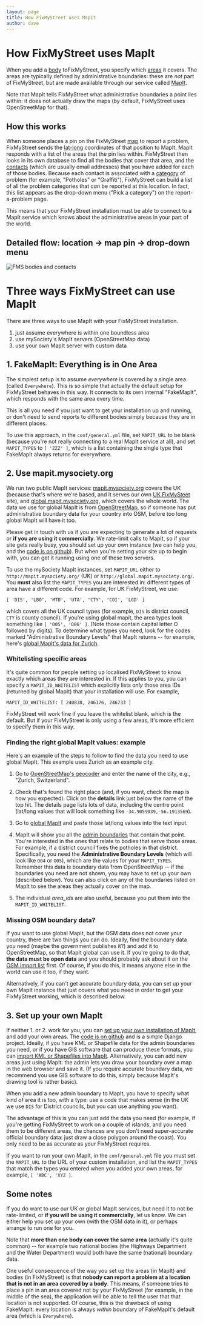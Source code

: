 ```yaml
---
layout: page
title: How FixMyStreet uses MapIt
author: dave
---
```


# How FixMyStreet uses MapIt

<p class="lead">When you add a <a href="/glossary/#body" class="glossary">body</a> toFixMyStreet,
you specify which <a href="/glossary/#area" class="glossary">areas</a> it
covers. The areas are typically defined by administrative boundaries: these
are <em>not</em> part of FixMyStreet, but are made available through our
service called <a href="/glossary/#mapit" class="glossary">MapIt</a>. </p>

Note that MapIt tells FixMyStreet what administrative boundaries a point lies
within: it does not actually draw the maps (by default, FixMyStreet uses
OpenStreetMap for that).

## How this works

When someone places a pin on the FixMyStreet <a href="/glossary/#map" class="glossary">map</a> to report a problem,
FixMyStreet sends the <a href="/glossary/#latlong" class="glossary">lat-long</a> coordinates of that position to MapIt. MapIt
responds with a list of the areas that the pin lies within. FixMyStreet then
looks in its own database to find all the bodies that cover that area, and the
<a href="/glossary/#contact" class="glossary">contacts</a> (which are usually email addresses) that you have added for each of
those bodies. Because each contact is associated with a <a href="/glossary/#category" class="glossary">category</a> of problem
(for example, "Potholes" or "Graffiti"), FixMyStreet can build a list of all
the problem categories that *can* be reported at this location. In fact, this
list appears as the drop-down menu ("Pick a category") on the report-a-problem
page.

This means that your FixMyStreet installation must be able to connect to a
MapIt service which knows about the administrative areas in your part of the
world.

## Detailed flow: location &rarr; map pin &rarr; drop-down menu

![FMS bodies and contacts](/assets/img/fms_bodies_and_contacts.png)


# Three ways FixMyStreet can use MapIt

There are three ways to use MapIt with your FixMyStreet installation.

1. just assume everywhere is within one boundless area
2. use mySociety's MapIt servers (OpenStreetMap data)
3. use your own MapIt server with custom data


## 1. FakeMapIt: Everything is in One Area

The simplest setup is to assume *everywhere* is covered by a single area
(called `Everywhere`). This is so simple that actually the default setup for
FixMyStreet behaves in this way. It connects to its own internal "FakeMapIt",
which responds with the same area every time.

This is all you need if you just want to get your installation up and running,
or don't need to send reports to different bodies simply because they are in
different places.

To use this approach, in the `conf/general.yml` file, set `MAPIT_URL` to be blank
(because you're not really connecting to a real MapIt service at all), and set
`MAPIT_TYPES` to `[ 'ZZZ' ]`, which is a list containing the single type that
FakeMapIt always returns for everywhere.


## 2. Use mapit.mysociety.org

We run two public MapIt services:
[mapit.mysociety.org](http://mapit.mysociety.org) covers the UK (because
that's where we're based, and it serves our own [UK
FixMySteet](www.fixmystreet.com) site), and
[global.mapit.mysociety.org](http://global.mapit.mysociety.org), which covers
the whole world. The data we use for global MapIt is from
[OpenStreetMap](http://www.openstreetmap.org), so if someone has put
administrative boundary data for your country into OSM, before too long global
MapIt will have it too.

Please get in touch with us if you are expecting to generate a lot of requests
or **if you are using it commercially**. We rate-limit calls to MapIt, so if
your site gets really busy, you should set up your own instance (we can help
you, and the [code is on github](http://github.com/mysociety/mapit)). But when
you're setting your site up to begin with, you can get it running using one of
these two servers.

To use the mySociety MapIt instances, set `MAPIT_URL` either to
`http://mapit.mysociety.org/` (UK) or `http://global.mapit.mysociety.org/`.
You **must** also list the `MAPIT_TYPES` you are interested in: different
types of area have a different code. For example, for UK FixMyStreet, we use:

    [ 'DIS', 'LBO', 'MTD', 'UTA', 'CTY', 'COI', 'LGD' ]

which covers all the UK council types (for example, `DIS` is district council,
`CTY` is county council). If you're using global mapit, the area types look
something like `[ 'O05', 'O06' ]`. (Note those contain capital letter O
followed by digits). To determine what types you need, look for the codes
marked "Administrative Boundary Levels" that MapIt returns -- for example,
here's [global MapIt's data for
Zurich](http://global.mapit.mysociety.org/point/4326/8.55,47.366667.html).

### Whitelisting specific areas

It's quite common for people setting up localised FixMyStreet to know exactly
which areas they are interested in. If this applies to you, you can specify a
`MAPIT_ID_WHITELIST` which explicitly lists *only* those area IDs (returned by
global MapIt) that your installation will use. For example,

    MAPIT_ID_WHITELIST: [ 240838, 246176, 246733 ]

FixMyStreet will work fine if you leave the whitelist blank, which is the
default. But if your FixMyStreet is only using a few areas, it's more
efficient to specify them in this way.

### Finding the right global MapIt values: example

Here's an example of the steps to follow to find the data you need to use
global MapIt. This example uses Zurich as an example city.

1. Go to [OpenStreetMap's geocoder](http://nominamtim.openstreetmap.org) and
   enter the name of the city, e.g., "Zurich, Switzerland".

2. Check that's found the right place (and, if you want, check the map is how
   you expected). Click on the **details** link just below the name of the top
   hit. The details page lists lots of data, including the centre point
   (lat/long values that will look something like `-34.9059039,-56.1913569`).

3. Go to [global MapIt](http://global.mapit.mysociety.org) and paste those
   lat/long values into the text input.

4. MapIt will show you all the [admin
boundaries](http://global.mapit.mysociety.org/point/4326/8.55,47.366667.html)
   that contain that point. You're interested in the ones that relate to
   bodies that serve those areas. For example, if a district council fixes the
   potholes in that district. Specifically, you need the **Administrative
   Boundary Levels** (which will look like `O04` or `O05`), which are the
   values for your `MAPIT_TYPES`. Remember this data is boundary data from
   OpenStreetMap -- if the boundaries you need are not shown, you may have to
   set up your own (described below). You can also click on any of the
   boundaries listed on MapIt to see the areas they actually cover on the map.

5. The individual *area_id*s are also useful, because you put them into the
   `MAPIT_ID_WHITELIST`.

### Missing OSM boundary data?

If you want to use global MapIt, but the OSM data does not cover your country,
there are two things you can do. Ideally, find the boundary data you need
(maybe the government publishes it?) and add it to OpenStreetMap, so that
MapIt global can use it. If you're going to do that, **the data must be open
data** and you should probably ask about it on the [OSM import
list](http://lists.openstreetmap.org/listinfo/imports) first. Of course, if
you do this, it means anyone else in the world can use it too, if they want.

Alternatively, if you can't get accurate boundary data, you can set up your
own MapIt instance that just covers what you need in order to get your
FixMyStreet working, which is described below.


## 3. Set up your own MapIt

If neither 1. or 2. work for you, you can
[set up your own installation of MapIt](http://code.mapit.mysociety.org/install/),
and add your own areas. The
[code is on github](http://github.com/mysociety/mapit) and is a simple Django
project. Ideally, if you have KML or Shapefile data for the admin boundaries you need,
or if you have GIS software that can produce these formats, you can
[import KML or Shapefiles into MapIt](http://code.mapit.mysociety.org/import/boundaries/).
Alternatively, you can add new areas just using MapIt: the admin lets you draw
your boundary over a map in the web browser and save it. (If you require accurate boundary
data, we recommend you use GIS software to do this, simply because MapIt's drawing tool
is rather basic).

When you add a new admin boundary to MapIt, you have to specify what kind of
area it is too, with a type: use a code that makes sense (in the UK we use
`DIS` for District councils, but you can use anything you want).

The advantage of this is you can just add the data you need (for example, if
you're getting FixMyStreet to work on a couple of islands, and you need them
to be different areas, the chances are you don't need super-accurate official
boundary data: just draw a close polygon around the coast). You only need to
be as accurate as your FixMyStreet requires.

If you want to run your own MapIt, in the `conf/general.yml` file you must set
the `MAPIT_URL` to the URL of your custom installation, and list the
`MAPIT_TYPES` that match the types you entered when you added your own areas,
for example, `[ 'ABC', 'XYZ ]`.

## Some notes

If you do want to use our UK or global MapIt services, but need it to not be
rate-limited, or **if you will be using it commercially**, let us know. We can
either help you set up your own (with the OSM data in it), or perhaps arrange
to run one for you.

Note that **more than one body can cover the same area** (actually it's quite
common) -- for example two national bodies (the Highways Department and the
Water Department) would both have the same (national) boundary data.

One useful consequence of the way you set up the areas (in MapIt) and bodies
(in FixMyStreet) is that **nobody can report a problem at a location that is
not in an area covered by a body**. This means, if someone tries to place a
pin in an area covered not by your FixMyStreet (for example, in the middle of
the sea), the application will be able to tell the user that that location is
not supported. Of course, this is the drawback of using FakeMapIt: every
location is always _within_ boundary of FakeMapIt's default area (which is
`Everywhere`).


